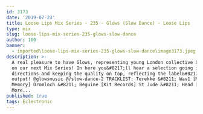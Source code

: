 ```yaml
---
id: 3173
date: '2019-07-23'
title: Loose Lips Mix Series - 235 - Glows (Slow Dance) - Loose Lips
type: mix
slug: loose-lips-mix-series-235-glows-slow-dance
author: 100
banner:
  - imported\loose-lips-mix-series-235-glows-slow-dance\image3173.jpeg
description: >-
  A real pleasure to have Glows, representing young London collective Slow Dance
  on our next Mix Series! In here you&#8217;ll hear a selection going in many
  directions and keeping the quality on top, reflecting the label&#8217;s
  output! @glowsmusic @/slow-dance-2 TRACKLIST: Terekke &#8211; Wav1 [Music Is
  Memory] Dromloch &#8211; Beguine [Kit Records] St Jude &#8211; Head [...]Read
  More...
published: true
tags: Eclectronic
---
```

